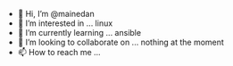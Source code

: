 - 👋 Hi, I’m @mainedan
- 👀 I’m interested in ... linux
- 🌱 I’m currently learning ... ansible
- 💞️ I’m looking to collaborate on ... nothing at the moment
- 📫 How to reach me ...

<!---
mainedan/mainedan is a ✨ special ✨ repository because its `README.md` (this file) appears on your GitHub profile.
You can click the Preview link to take a look at your changes.
--->
